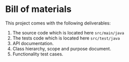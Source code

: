 


Bill of materials
=================

This project comes with the following deliverables:

1. The source code which is located here `src/main/java`
1. The tests code which is located here `src/test/java`
1. API documentation.
1. Class hierarchy, scope and purpose document.
1. Functionality test cases.